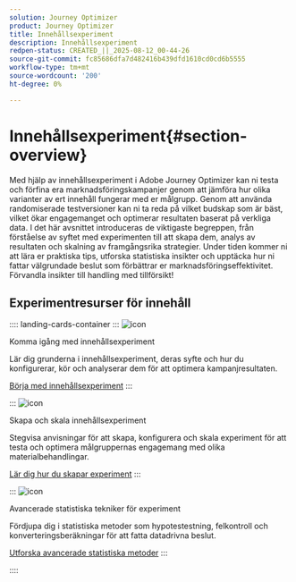 ```yaml
---
solution: Journey Optimizer
product: Journey Optimizer
title: Innehållsexperiment
description: Innehållsexperiment
redpen-status: CREATED_||_2025-08-12_00-44-26
source-git-commit: fc85686dfa7d482416b439dfd1610cd0cd6b5555
workflow-type: tm+mt
source-wordcount: '200'
ht-degree: 0%

---
```



# Innehållsexperiment{#section-overview}

Med hjälp av innehållsexperiment i Adobe Journey Optimizer kan ni testa och förfina era marknadsföringskampanjer genom att jämföra hur olika varianter av ert innehåll fungerar med er målgrupp. Genom att använda randomiserade testversioner kan ni ta reda på vilket budskap som är bäst, vilket ökar engagemanget och optimerar resultaten baserat på verkliga data. I det här avsnittet introduceras de viktigaste begreppen, från förståelse av syftet med experimenten till att skapa dem, analys av resultaten och skalning av framgångsrika strategier. Under tiden kommer ni att lära er praktiska tips, utforska statistiska insikter och upptäcka hur ni fattar välgrundade beslut som förbättrar er marknadsföringseffektivitet. Förvandla insikter till handling med tillförsikt!

## Experimentresurser för innehåll

:::: landing-cards-container
:::
![icon](https://cdn.experienceleague.adobe.com/icons/circle-play.svg)

Komma igång med innehållsexperiment

Lär dig grunderna i innehållsexperiment, deras syfte och hur du konfigurerar, kör och analyserar dem för att optimera kampanjresultaten.

[Börja med innehållsexperiment](../using/content-management/get-started-experiment.md)
:::

:::
![icon](https://cdn.experienceleague.adobe.com/icons/list-check.svg)

Skapa och skala innehållsexperiment

Stegvisa anvisningar för att skapa, konfigurera och skala experiment för att testa och optimera målgruppernas engagemang med olika materialbehandlingar.

[Lär dig hur du skapar experiment](../using/content-management/content-experiment.md)
:::

:::
![icon](https://cdn.experienceleague.adobe.com/icons/chart-line.svg)

Avancerade statistiska tekniker för experiment

Fördjupa dig i statistiska metoder som hypotestestning, felkontroll och konverteringsberäkningar för att fatta datadrivna beslut.

[Utforska avancerade statistiska metoder](technotes-landing-page.md)
:::

::::
